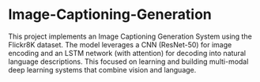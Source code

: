 # Image-Captioning-Generation
This project implements an Image Captioning Generation System using the Flickr8K dataset. The model leverages a CNN (ResNet-50) for image encoding and an LSTM network (with attention) for decoding into natural language descriptions.  This focused on learning and building multi-modal deep learning systems that combine vision and language.
